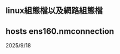 linux組態檔以及網路組態檔
-------------------------
hosts
ens160.nmconnection
-------------------------
2025/9/18
